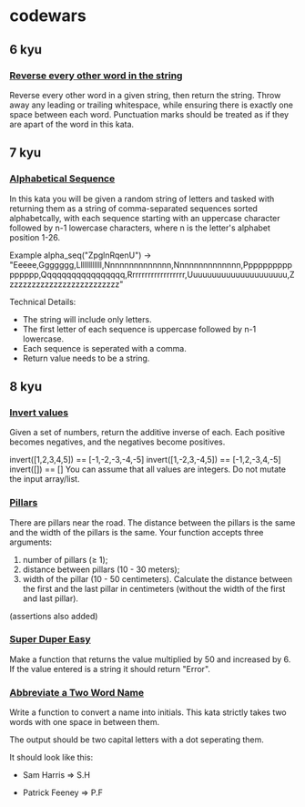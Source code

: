 # codewars


## 6 kyu

### [Reverse every other word in the string](https://www.codewars.com/kata/reverse-every-other-word-in-the-string/train/python)

Reverse every other word in a given string, then return the string.
Throw away any leading or trailing whitespace, while ensuring there is
exactly one space between each word. Punctuation marks should be treated
as if they are apart of the word in this kata.


## 7 kyu

### [Alphabetical Sequence](https://www.codewars.com/kata/alphabetical-sequence/train/python)

In this kata you will be given a random string of letters and tasked with
returning them as a string of comma-separated sequences sorted alphabetcally,
with each sequence starting with an uppercase character followed by n-1
lowercase characters, where n is the letter's alphabet position 1-26.

Example
alpha_seq("ZpglnRqenU") -> "Eeeee,Ggggggg,Llllllllllll,Nnnnnnnnnnnnnn,Nnnnnnnnnnnnnn,Pppppppppppppppp,Qqqqqqqqqqqqqqqqq,Rrrrrrrrrrrrrrrrrr,Uuuuuuuuuuuuuuuuuuuuu,Zzzzzzzzzzzzzzzzzzzzzzzzzz"

Technical Details:
- The string will include only letters.
- The first letter of each sequence is uppercase followed by n-1 lowercase.
- Each sequence is seperated with a comma.
- Return value needs to be a string.


## 8 kyu

### [Invert values](https://www.codewars.com/kata/invert-values/train/python)

Given a set of numbers, return the additive inverse of each. Each positive becomes negatives, and the negatives become positives.

invert([1,2,3,4,5]) == [-1,-2,-3,-4,-5]
invert([1,-2,3,-4,5]) == [-1,2,-3,4,-5]
invert([]) == []
You can assume that all values are integers. Do not mutate the input array/list.


### [Pillars](https://www.codewars.com/kata/pillars/train/python)

There are pillars near the road. The distance between the pillars is the same and the width of the pillars is the same. Your function accepts three arguments:

1. number of pillars (≥ 1);
2. distance between pillars (10 - 30 meters);
3. width of the pillar (10 - 50 centimeters).
Calculate the distance between the first and the last pillar in centimeters (without the width of the first and last pillar).

(assertions also added)


### [Super Duper Easy](https://www.codewars.com/kata/super-duper-easy/train/python)

Make a function that returns the value multiplied by 50 and increased by 6.
If the value entered is a string it should return "Error".


### [Abbreviate a Two Word Name](https://www.codewars.com/kata/abbreviate-a-two-word-name/python)
Write a function to convert a name into initials. This kata strictly takes two words with one space in between them.

The output should be two capital letters with a dot seperating them.

It should look like this:

- Sam Harris => S.H

- Patrick Feeney => P.F
